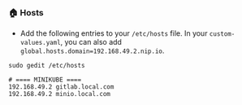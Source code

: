 ### 🏠 Hosts
- Add the following entries to your `/etc/hosts` file. In your `custom-values.yaml`, you can also add `global.hosts.domain=192.168.49.2.nip.io`.
```shell
sudo gedit /etc/hosts

# ==== MINIKUBE ====
192.168.49.2 gitlab.local.com
192.168.49.2 minio.local.com
```
